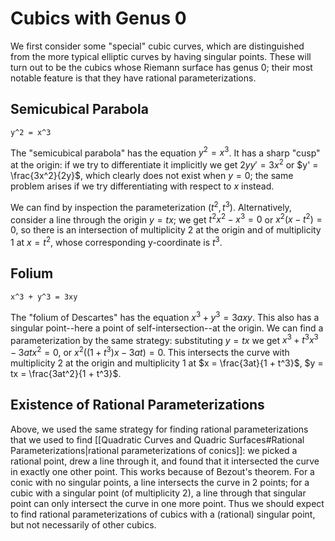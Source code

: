 # Cubics with Genus 0
We first consider some "special" cubic curves, which are distinguished from the more typical elliptic curves by having singular points. These will turn out to be the cubics whose Riemann surface has genus 0; their most notable feature is that they have rational parameterizations.
## Semicubical Parabola
```desmos-graph
y^2 = x^3
```
The "semicubical parabola" has the equation $y^2 = x^3$. It has a sharp "cusp" at the origin: if we try to differentiate it implicitly we get $2yy' = 3x^2$ or $y' = \frac{3x^2}{2y}$, which clearly does not exist when $y = 0$; the same problem arises if we try differentiating with respect to $x$ instead. 

We can find by inspection the parameterization $(t^2, t^3)$. Alternatively, consider a line through the origin $y = tx$; we get $t^2x^2 - x^3 = 0$ or $x^2(x - t^2) = 0$, so there is an intersection of multiplicity $2$ at the origin and of multiplicity $1$ at $x = t^2$, whose corresponding y-coordinate is $t^3$. 
## Folium
```desmos-graph
x^3 + y^3 = 3xy
```
The "folium of Descartes" has the equation $x^3 + y^3 = 3axy$. This also has a singular point--here a point of self-intersection--at the origin. We can find a parameterization by the same strategy: substituting $y = tx$ we get $x^3 + t^3x^3 - 3atx^2 = 0$, or $x^2((1 + t^3)x - 3at) = 0$. This intersects the curve with multiplicity $2$ at the origin and multiplicity $1$ at $x = \frac{3at}{1 + t^3}$, $y = tx = \frac{3at^2}{1 + t^3}$. 

## Existence of Rational Parameterizations
Above, we used the same strategy for finding rational parameterizations that we used to find [[Quadratic Curves and Quadric Surfaces#Rational Parameterizations|rational parameterizations of conics]]: we picked a rational point, drew a line through it, and found that it intersected the curve in exactly one other point. This works because of Bezout's theorem. For a conic with no singular points, a line intersects the curve in 2 points; for a cubic with a singular point (of multiplicity 2), a line through that singular point can only intersect the curve in one more point. Thus we should expect to find rational parameterizations of cubics with a (rational) singular point, but not necessarily of other cubics. 
